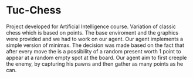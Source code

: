 # Tuc-Chess
Project developed for Artificial Intelligence course. Variation of classic chess which is based on points. The base enviroment and the graphics 
were provided and we had to work on our agent. Our agent implements a simple version of minimax. The decision was made based on the fact that
after every move the is a possibility of a random present worth 1 point to appear at a random empty spot at the board. Our agent aim to first 
creeple the enemy, by capturing his pawns and then gather as many points as he can.

